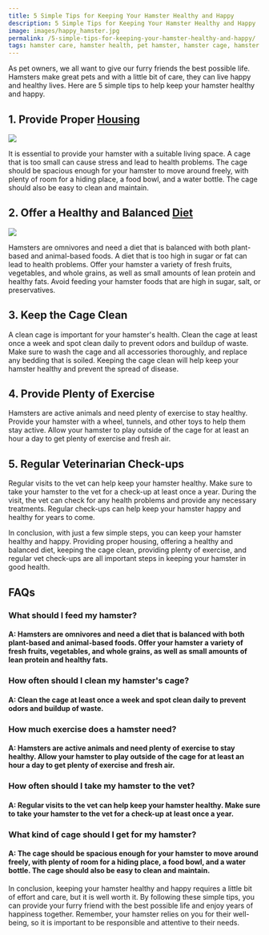 ```yaml
---
title: 5 Simple Tips for Keeping Your Hamster Healthy and Happy
description: 5 Simple Tips for Keeping Your Hamster Healthy and Happy
image: images/happy_hamster.jpg
permalink: /5-simple-tips-for-keeping-your-hamster-healthy-and-happy/
tags: hamster care, hamster health, pet hamster, hamster cage, hamster nutrition, hamster exercise, hamster toys, hamster grooming, hamster vet visit, hamster happiness
---
```



As pet owners, we all want to give our furry friends the best possible life. Hamsters make great pets and with a little bit of care, they can live happy and healthy lives. Here are 5 simple tips to help keep your hamster healthy and happy.

## 1. Provide Proper [Housing](https://amzn.to/3YUxa5C)

<a href="https://www.amazon.com/BUCATSTATE-Transparent-Habitats-Stackable-Hamsters/dp/B09SQ1MHHL?crid=2551TUFSR1M5B&keywords=hamster+housing&qid=1679312566&sprefix=hamster+housing%2Caps%2C241&sr=8-11&linkCode=li2&tag=forpetswith0d-20&linkId=49402ae4a9ba2d761dd9a6832b863ada&language=en_US&ref_=as_li_ss_il" target="_blank"><img border="0" src="//ws-na.amazon-adsystem.com/widgets/q?_encoding=UTF8&ASIN=B09SQ1MHHL&Format=_SL160_&ID=AsinImage&MarketPlace=US&ServiceVersion=20070822&WS=1&tag=forpetswith0d-20&language=en_US" ></a><img src="https://ir-na.amazon-adsystem.com/e/ir?t=forpetswith0d-20&language=en_US&l=li2&o=1&a=B09SQ1MHHL" width="1" height="1" border="0" alt="" style="border:none !important; margin:0px !important;" />

It is essential to provide your hamster with a suitable living space. A cage that is too small can cause stress and lead to health problems. The cage should be spacious enough for your hamster to move around freely, with plenty of room for a hiding place, a food bowl, and a water bottle. The cage should also be easy to clean and maintain.

## 2. Offer a Healthy and Balanced [Diet](https://amzn.to/3JSQa0b)

<a href="https://www.amazon.com/Kaytee-Forti-Health-Hamster-3-Pound/dp/B001PLESBK?crid=281I8UYY6O0WU&keywords=hamster+food&qid=1679312953&sprefix=hamster+food%2Caps%2C247&sr=8-3&linkCode=li2&tag=forpetswith0d-20&linkId=becd1d4a2471082f8f2d43b2fb4e3814&language=en_US&ref_=as_li_ss_il" target="_blank"><img border="0" src="//ws-na.amazon-adsystem.com/widgets/q?_encoding=UTF8&ASIN=B001PLESBK&Format=_SL160_&ID=AsinImage&MarketPlace=US&ServiceVersion=20070822&WS=1&tag=forpetswith0d-20&language=en_US" ></a><img src="https://ir-na.amazon-adsystem.com/e/ir?t=forpetswith0d-20&language=en_US&l=li2&o=1&a=B001PLESBK" width="1" height="1" border="0" alt="" style="border:none !important; margin:0px !important;" />

Hamsters are omnivores and need a diet that is balanced with both plant-based and animal-based foods. A diet that is too high in sugar or fat can lead to health problems. Offer your hamster a variety of fresh fruits, vegetables, and whole grains, as well as small amounts of lean protein and healthy fats. Avoid feeding your hamster foods that are high in sugar, salt, or preservatives.

## 3. Keep the Cage Clean
A clean cage is important for your hamster's health. Clean the cage at least once a week and spot clean daily to prevent odors and buildup of waste. Make sure to wash the cage and all accessories thoroughly, and replace any bedding that is soiled. Keeping the cage clean will help keep your hamster healthy and prevent the spread of disease.

## 4. Provide Plenty of Exercise
Hamsters are active animals and need plenty of exercise to stay healthy. Provide your hamster with a wheel, tunnels, and other toys to help them stay active. Allow your hamster to play outside of the cage for at least an hour a day to get plenty of exercise and fresh air.

## 5. Regular Veterinarian Check-ups
Regular visits to the vet can help keep your hamster healthy. Make sure to take your hamster to the vet for a check-up at least once a year. During the visit, the vet can check for any health problems and provide any necessary treatments. Regular check-ups can help keep your hamster happy and healthy for years to come.

In conclusion, with just a few simple steps, you can keep your hamster healthy and happy. Providing proper housing, offering a healthy and balanced diet, keeping the cage clean, providing plenty of exercise, and regular vet check-ups are all important steps in keeping your hamster in good health.

## FAQs
### What should I feed my hamster?
#### A: Hamsters are omnivores and need a diet that is balanced with both plant-based and animal-based foods. Offer your hamster a variety of fresh fruits, vegetables, and whole grains, as well as small amounts of lean protein and healthy fats.

### How often should I clean my hamster's cage?
#### A: Clean the cage at least once a week and spot clean daily to prevent odors and buildup of waste.

### How much exercise does a hamster need?
#### A: Hamsters are active animals and need plenty of exercise to stay healthy. Allow your hamster to play outside of the cage for at least an hour a day to get plenty of exercise and fresh air.

### How often should I take my hamster to the vet?
#### A: Regular visits to the vet can help keep your hamster healthy. Make sure to take your hamster to the vet for a check-up at least once a year.

### What kind of cage should I get for my hamster?
#### A: The cage should be spacious enough for your hamster to move around freely, with plenty of room for a hiding place, a food bowl, and a water bottle. The cage should also be easy to clean and maintain.


In conclusion, keeping your hamster healthy and happy requires a little bit of effort and care, but it is well worth it. By following these simple tips, you can provide your furry friend with the best possible life and enjoy years of happiness together. Remember, your hamster relies on you for their well-being, so it is important to be responsible and attentive to their needs.
